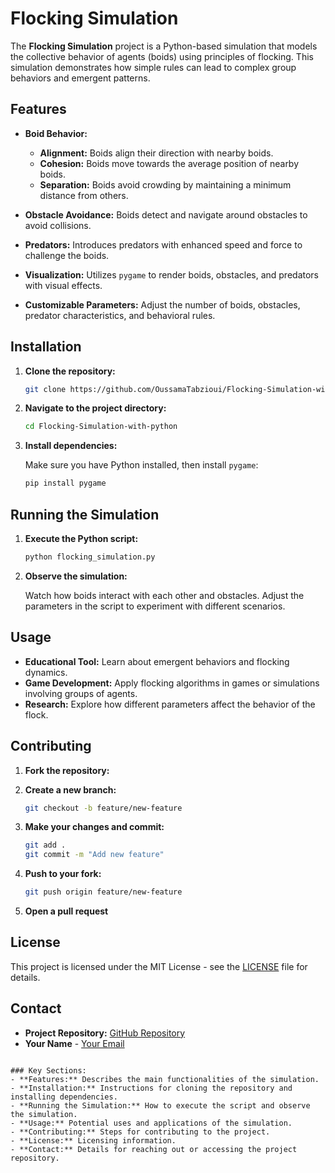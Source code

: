 # Flocking Simulation

The **Flocking Simulation** project is a Python-based simulation that models the collective behavior of agents (boids) using principles of flocking. This simulation demonstrates how simple rules can lead to complex group behaviors and emergent patterns.

## Features

- **Boid Behavior:**
  - **Alignment:** Boids align their direction with nearby boids.
  - **Cohesion:** Boids move towards the average position of nearby boids.
  - **Separation:** Boids avoid crowding by maintaining a minimum distance from others.

- **Obstacle Avoidance:** Boids detect and navigate around obstacles to avoid collisions.

- **Predators:** Introduces predators with enhanced speed and force to challenge the boids.

- **Visualization:** Utilizes `pygame` to render boids, obstacles, and predators with visual effects.

- **Customizable Parameters:** Adjust the number of boids, obstacles, predator characteristics, and behavioral rules.

## Installation

1. **Clone the repository:**

   ```bash
   git clone https://github.com/OussamaTabzioui/Flocking-Simulation-with-python.git
   ```

2. **Navigate to the project directory:**

   ```bash
   cd Flocking-Simulation-with-python
   ```

3. **Install dependencies:**

   Make sure you have Python installed, then install `pygame`:

   ```bash
   pip install pygame
   ```

## Running the Simulation

1. **Execute the Python script:**

   ```bash
   python flocking_simulation.py
   ```

2. **Observe the simulation:**

   Watch how boids interact with each other and obstacles. Adjust the parameters in the script to experiment with different scenarios.

## Usage

- **Educational Tool:** Learn about emergent behaviors and flocking dynamics.
- **Game Development:** Apply flocking algorithms in games or simulations involving groups of agents.
- **Research:** Explore how different parameters affect the behavior of the flock.

## Contributing

1. **Fork the repository:**
2. **Create a new branch:**

   ```bash
   git checkout -b feature/new-feature
   ```

3. **Make your changes and commit:**

   ```bash
   git add .
   git commit -m "Add new feature"
   ```

4. **Push to your fork:**

   ```bash
   git push origin feature/new-feature
   ```

5. **Open a pull request**

## License

This project is licensed under the MIT License - see the [LICENSE](LICENSE) file for details.

## Contact

- **Project Repository:** [GitHub Repository](https://github.com/YourUsername/FlockingSimulation)
- **Your Name** - [Your Email](mailto:OussamaTabzioui09@gmail.com)
```

### Key Sections:
- **Features:** Describes the main functionalities of the simulation.
- **Installation:** Instructions for cloning the repository and installing dependencies.
- **Running the Simulation:** How to execute the script and observe the simulation.
- **Usage:** Potential uses and applications of the simulation.
- **Contributing:** Steps for contributing to the project.
- **License:** Licensing information.
- **Contact:** Details for reaching out or accessing the project repository.
